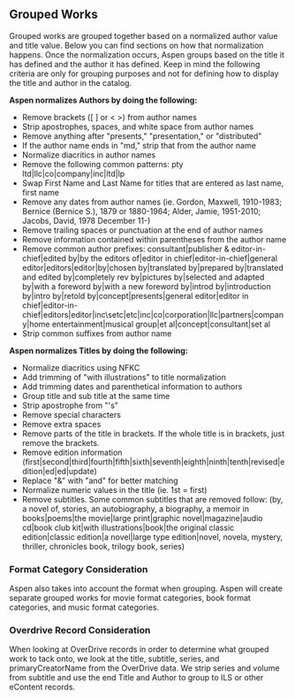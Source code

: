 ## Grouped Works

Grouped works are grouped together based on a normalized author value and title value. Below you can find sections on how that normalization happens. Once the normalization occurs, Aspen groups based on the title it has defined and the author it has defined. Keep in mind the following criteria are only for grouping purposes and not for defining how to display the title and author in the catalog. 

**Aspen normalizes Authors by doing the following:**

- Remove brackets ([ ] or < >) from author names
- Strip apostrophes, spaces, and white space from author names
- Remove anything after "presents," "presentation," or "distributed"
- If the author name ends in "md," strip that from the author name	
- Normalize diacritics in author names
- Remove the following common patterns: pty ltd|llc|co|company|inc|ltd|lp
- Swap First Name and Last Name for titles that are entered as last name, first name
- Remove any dates from author names (ie. Gordon, Maxwell, 1910-1983; Bernice (Bernice S.), 1879 or 1880-1964; Alder, Jamie, 1951-2010; Jacobs, David, 1978 December 11-)
- Remove trailing spaces or punctuation at the end of author names
- Remove information contained within parentheses from the author name
- Remove common author prefixes: consultant|publisher & editor-in-chief|edited by|by the editors of|editor in chief|editor-in-chief|general editor|editors|editor|by|chosen by|translated by|prepared by|translated and edited by|completely rev by|pictures by|selected and adapted by|with a foreword by|with a new foreword by|introd by|introduction by|intro by|retold by|concept|presents|general editor|editor in chief|editor-in-chief|editors|editor|inc\\setc|etc|inc|co|corporation|llc|partners|company|home entertainment|musical group|et al|concept|consultant|set al
- Strip common suffixes from author name


**Aspen normalizes Titles by doing the following:**

- Normalize diacritics using NFKC
- Add trimming of "with illustrations" to title normalization
- Add trimming dates and parenthetical information to authors
- Group title and sub title at the same time
- Strip apostrophe from "'s"
- Remove special characters 
- Remove extra spaces
- Remove parts of the title in brackets. If the whole title is in brackets, just remove the brackets. 
- Remove edition information (first|second|third|fourth|fifth|sixth|seventh|eighth|ninth|tenth|revised|edition|ed|ed|update)
- Replace "&" with "and" for better matching
- Normalize numeric values in the title (ie. 1st = first)
- Remove subtitles. Some common subtitles that are removed follow: (by, a novel of, stories, an autobiography, a biography, a memoir in books|poems|the movie|large print|graphic novel|magazine|audio cd|book club kit|with illustrations|book|the original classic edition|classic edition|a novel|large type edition|novel, novela, mystery, thriller, chronicles book, trilogy book, series)

### Format Category Consideration
Aspen also takes into account the format when grouping. Aspen will create separate grouped works for movie format categories, book format categories, and music format categories. 

### Overdrive Record Consideration
When looking at OverDrive records in order to determine what grouped work to tack onto, we look at the title, subtitle, series, and primaryCreatorName from the OverDrive data. We strip series and volume from subtitle and use the end Title and Author to group to ILS or other eContent records.
